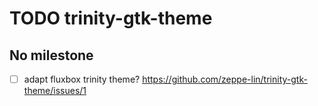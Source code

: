 TODO trinity-gtk-theme
======================


No milestone
------------
  - [ ] adapt fluxbox trinity theme?
        https://github.com/zeppe-lin/trinity-gtk-theme/issues/1
